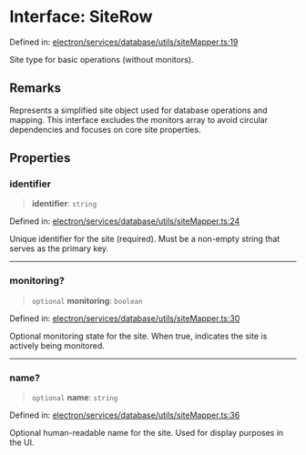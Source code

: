 # Interface: SiteRow

Defined in: [electron/services/database/utils/siteMapper.ts:19](https://github.com/Nick2bad4u/Uptime-Watcher/blob/2a45eeb1723f8f7089001af2c92aa07d82dfe7e4/electron/services/database/utils/siteMapper.ts#L19)

Site type for basic operations (without monitors).

## Remarks

Represents a simplified site object used for database operations and mapping.
This interface excludes the monitors array to avoid circular dependencies
and focuses on core site properties.

## Properties

### identifier

> **identifier**: `string`

Defined in: [electron/services/database/utils/siteMapper.ts:24](https://github.com/Nick2bad4u/Uptime-Watcher/blob/2a45eeb1723f8f7089001af2c92aa07d82dfe7e4/electron/services/database/utils/siteMapper.ts#L24)

Unique identifier for the site (required).
Must be a non-empty string that serves as the primary key.

***

### monitoring?

> `optional` **monitoring**: `boolean`

Defined in: [electron/services/database/utils/siteMapper.ts:30](https://github.com/Nick2bad4u/Uptime-Watcher/blob/2a45eeb1723f8f7089001af2c92aa07d82dfe7e4/electron/services/database/utils/siteMapper.ts#L30)

Optional monitoring state for the site.
When true, indicates the site is actively being monitored.

***

### name?

> `optional` **name**: `string`

Defined in: [electron/services/database/utils/siteMapper.ts:36](https://github.com/Nick2bad4u/Uptime-Watcher/blob/2a45eeb1723f8f7089001af2c92aa07d82dfe7e4/electron/services/database/utils/siteMapper.ts#L36)

Optional human-readable name for the site.
Used for display purposes in the UI.

